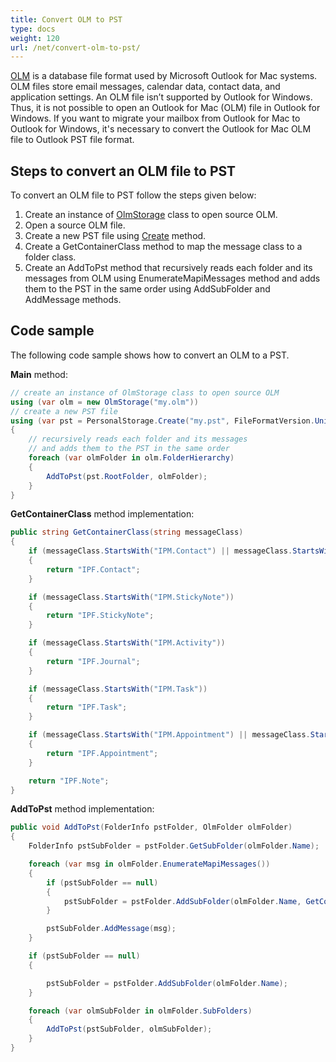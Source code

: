 ```yaml
---
title: Convert OLM to PST
type: docs
weight: 120
url: /net/convert-olm-to-pst/
---
```


[OLM](https://docs.fileformat.com/email/olm/) is a database file format used by Microsoft Outlook for Mac systems. OLM files store email messages, calendar data, contact data, and application settings. An OLM file isn’t supported by Outlook for Windows. Thus, it is not possible to open an Outlook for Mac (OLM) file in Outlook for Windows. If you want to migrate your mailbox from Outlook for Mac to Outlook for Windows, it's necessary to convert the Outlook for Mac OLM file to Outlook PST file format.

## **Steps to convert an OLM file to PST**

To convert an OLM file to PST follow the steps given below:

1. Create an instance of [OlmStorage](https://reference.aspose.com/email/net/aspose.email.storage.olm/olmstorage/) class to open source OLM.
2. Open a source OLM file.
3. Create a new PST file using [Create](https://reference.aspose.com/email/net/aspose.email.storage.pst/personalstorage/create/#create_4) method.
4. Create a GetContainerClass method to map the message class to a folder class.
5. Create an AddToPst method that recursively reads each folder and its messages from OLM using EnumerateMapiMessages method and adds them to the PST in the same order using AddSubFolder and AddMessage methods.

## **Code sample**

The following code sample shows how to convert an OLM to a PST.

**Main** method:

```cs
// create an instance of OlmStorage class to open source OLM
using (var olm = new OlmStorage("my.olm"))
// create a new PST file
using (var pst = PersonalStorage.Create("my.pst", FileFormatVersion.Unicode))
{
    // recursively reads each folder and its messages 
    // and adds them to the PST in the same order
    foreach (var olmFolder in olm.FolderHierarchy)
    {
        AddToPst(pst.RootFolder, olmFolder);
    }
} 
```

**GetContainerClass** method implementation:

```cs
public string GetContainerClass(string messageClass)
{
    if (messageClass.StartsWith("IPM.Contact") || messageClass.StartsWith("IPM.DistList"))
    {
        return "IPF.Contact";
    }

    if (messageClass.StartsWith("IPM.StickyNote"))
    {
        return "IPF.StickyNote";
    }

    if (messageClass.StartsWith("IPM.Activity"))
    {
        return "IPF.Journal";
    }

    if (messageClass.StartsWith("IPM.Task"))
    {
        return "IPF.Task";
    }

    if (messageClass.StartsWith("IPM.Appointment") || messageClass.StartsWith("IPM.Schedule.meeting"))
    {
        return "IPF.Appointment";
    }

    return "IPF.Note";
}
```

**AddToPst** method implementation:

```cs
public void AddToPst(FolderInfo pstFolder, OlmFolder olmFolder)
{
    FolderInfo pstSubFolder = pstFolder.GetSubFolder(olmFolder.Name);

    foreach (var msg in olmFolder.EnumerateMapiMessages())
    {
        if (pstSubFolder == null)
        {
            pstSubFolder = pstFolder.AddSubFolder(olmFolder.Name, GetContainerClass(msg.MessageClass));
        }

        pstSubFolder.AddMessage(msg);
    }

    if (pstSubFolder == null)
    {

        pstSubFolder = pstFolder.AddSubFolder(olmFolder.Name);
    }

    foreach (var olmSubFolder in olmFolder.SubFolders)
    {
        AddToPst(pstSubFolder, olmSubFolder);
    }
}
```
